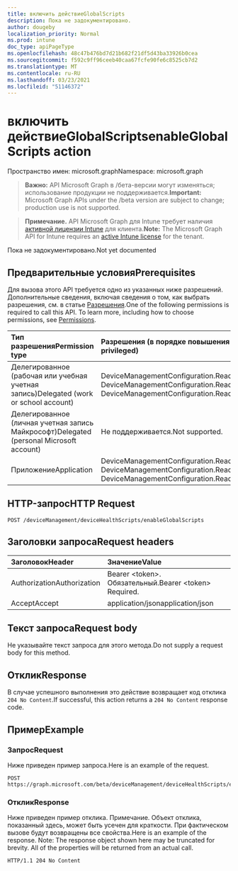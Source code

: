 ```yaml
---
title: включить действиеGlobalScripts
description: Пока не задокументировано.
author: dougeby
localization_priority: Normal
ms.prod: intune
doc_type: apiPageType
ms.openlocfilehash: 48c47b476bd7d21b682f21df5d43ba33926b0cea
ms.sourcegitcommit: f592c9ff96ceeb40caa67fcfe90fe6c8525cb7d2
ms.translationtype: MT
ms.contentlocale: ru-RU
ms.lasthandoff: 03/23/2021
ms.locfileid: "51146372"
---
```

# <a name="enableglobalscripts-action"></a><span data-ttu-id="6559a-103">включить действиеGlobalScripts</span><span class="sxs-lookup"><span data-stu-id="6559a-103">enableGlobalScripts action</span></span>

<span data-ttu-id="6559a-104">Пространство имен: microsoft.graph</span><span class="sxs-lookup"><span data-stu-id="6559a-104">Namespace: microsoft.graph</span></span>

> <span data-ttu-id="6559a-105">**Важно:** API Microsoft Graph в /бета-версии могут изменяться; использование продукции не поддерживается.</span><span class="sxs-lookup"><span data-stu-id="6559a-105">**Important:** Microsoft Graph APIs under the /beta version are subject to change; production use is not supported.</span></span>

> <span data-ttu-id="6559a-106">**Примечание.** API Microsoft Graph для Intune требует наличия [активной лицензии Intune](https://go.microsoft.com/fwlink/?linkid=839381) для клиента.</span><span class="sxs-lookup"><span data-stu-id="6559a-106">**Note:** The Microsoft Graph API for Intune requires an [active Intune license](https://go.microsoft.com/fwlink/?linkid=839381) for the tenant.</span></span>

<span data-ttu-id="6559a-107">Пока не задокументировано.</span><span class="sxs-lookup"><span data-stu-id="6559a-107">Not yet documented</span></span>

## <a name="prerequisites"></a><span data-ttu-id="6559a-108">Предварительные условия</span><span class="sxs-lookup"><span data-stu-id="6559a-108">Prerequisites</span></span>
<span data-ttu-id="6559a-p101">Для вызова этого API требуется одно из указанных ниже разрешений. Дополнительные сведения, включая сведения о том, как выбрать разрешения, см. в статье [Разрешения](/graph/permissions-reference).</span><span class="sxs-lookup"><span data-stu-id="6559a-p101">One of the following permissions is required to call this API. To learn more, including how to choose permissions, see [Permissions](/graph/permissions-reference).</span></span>

|<span data-ttu-id="6559a-111">Тип разрешения</span><span class="sxs-lookup"><span data-stu-id="6559a-111">Permission type</span></span>|<span data-ttu-id="6559a-112">Разрешения (в порядке повышения привилегий)</span><span class="sxs-lookup"><span data-stu-id="6559a-112">Permissions (from least to most privileged)</span></span>|
|:---|:---|
|<span data-ttu-id="6559a-113">Делегированное (рабочая или учебная учетная запись)</span><span class="sxs-lookup"><span data-stu-id="6559a-113">Delegated (work or school account)</span></span>|<span data-ttu-id="6559a-114">DeviceManagementConfiguration.Read.All, DeviceManagementConfiguration.ReadWrite.All</span><span class="sxs-lookup"><span data-stu-id="6559a-114">DeviceManagementConfiguration.Read.All, DeviceManagementConfiguration.ReadWrite.All</span></span>|
|<span data-ttu-id="6559a-115">Делегированное (личная учетная запись Майкрософт)</span><span class="sxs-lookup"><span data-stu-id="6559a-115">Delegated (personal Microsoft account)</span></span>|<span data-ttu-id="6559a-116">Не поддерживается.</span><span class="sxs-lookup"><span data-stu-id="6559a-116">Not supported.</span></span>|
|<span data-ttu-id="6559a-117">Приложение</span><span class="sxs-lookup"><span data-stu-id="6559a-117">Application</span></span>|<span data-ttu-id="6559a-118">DeviceManagementConfiguration.Read.All, DeviceManagementConfiguration.ReadWrite.All</span><span class="sxs-lookup"><span data-stu-id="6559a-118">DeviceManagementConfiguration.Read.All, DeviceManagementConfiguration.ReadWrite.All</span></span>|

## <a name="http-request"></a><span data-ttu-id="6559a-119">HTTP-запрос</span><span class="sxs-lookup"><span data-stu-id="6559a-119">HTTP Request</span></span>
<!-- {
  "blockType": "ignored"
}
-->
``` http
POST /deviceManagement/deviceHealthScripts/enableGlobalScripts
```

## <a name="request-headers"></a><span data-ttu-id="6559a-120">Заголовки запроса</span><span class="sxs-lookup"><span data-stu-id="6559a-120">Request headers</span></span>
|<span data-ttu-id="6559a-121">Заголовок</span><span class="sxs-lookup"><span data-stu-id="6559a-121">Header</span></span>|<span data-ttu-id="6559a-122">Значение</span><span class="sxs-lookup"><span data-stu-id="6559a-122">Value</span></span>|
|:---|:---|
|<span data-ttu-id="6559a-123">Authorization</span><span class="sxs-lookup"><span data-stu-id="6559a-123">Authorization</span></span>|<span data-ttu-id="6559a-124">Bearer &lt;token&gt;. Обязательный.</span><span class="sxs-lookup"><span data-stu-id="6559a-124">Bearer &lt;token&gt; Required.</span></span>|
|<span data-ttu-id="6559a-125">Accept</span><span class="sxs-lookup"><span data-stu-id="6559a-125">Accept</span></span>|<span data-ttu-id="6559a-126">application/json</span><span class="sxs-lookup"><span data-stu-id="6559a-126">application/json</span></span>|

## <a name="request-body"></a><span data-ttu-id="6559a-127">Текст запроса</span><span class="sxs-lookup"><span data-stu-id="6559a-127">Request body</span></span>
<span data-ttu-id="6559a-128">Не указывайте текст запроса для этого метода.</span><span class="sxs-lookup"><span data-stu-id="6559a-128">Do not supply a request body for this method.</span></span>

## <a name="response"></a><span data-ttu-id="6559a-129">Отклик</span><span class="sxs-lookup"><span data-stu-id="6559a-129">Response</span></span>
<span data-ttu-id="6559a-130">В случае успешного выполнения это действие возвращает код отклика `204 No Content`.</span><span class="sxs-lookup"><span data-stu-id="6559a-130">If successful, this action returns a `204 No Content` response code.</span></span>

## <a name="example"></a><span data-ttu-id="6559a-131">Пример</span><span class="sxs-lookup"><span data-stu-id="6559a-131">Example</span></span>

### <a name="request"></a><span data-ttu-id="6559a-132">Запрос</span><span class="sxs-lookup"><span data-stu-id="6559a-132">Request</span></span>
<span data-ttu-id="6559a-133">Ниже приведен пример запроса.</span><span class="sxs-lookup"><span data-stu-id="6559a-133">Here is an example of the request.</span></span>
``` http
POST https://graph.microsoft.com/beta/deviceManagement/deviceHealthScripts/enableGlobalScripts
```

### <a name="response"></a><span data-ttu-id="6559a-134">Отклик</span><span class="sxs-lookup"><span data-stu-id="6559a-134">Response</span></span>
<span data-ttu-id="6559a-p102">Ниже приведен пример отклика. Примечание. Объект отклика, показанный здесь, может быть усечен для краткости. При фактическом вызове будут возвращены все свойства.</span><span class="sxs-lookup"><span data-stu-id="6559a-p102">Here is an example of the response. Note: The response object shown here may be truncated for brevity. All of the properties will be returned from an actual call.</span></span>
``` http
HTTP/1.1 204 No Content
```




